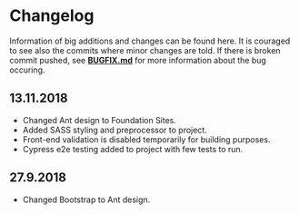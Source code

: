 # Changelog
Information of big additions and changes can be found here. It is couraged to see also the commits where minor changes are told. If there is broken commit pushed, see **[BUGFIX.md](BUGFIX.md)** for more information about the bug occuring.


## 13.11.2018
- Changed Ant design to Foundation Sites.
- Added SASS styling and preprocessor to project.
- Front-end validation is disabled temporarily for building purposes.
- Cypress e2e testing added to project with few tests to run.

## 27.9.2018
- Changed Bootstrap to Ant design.
